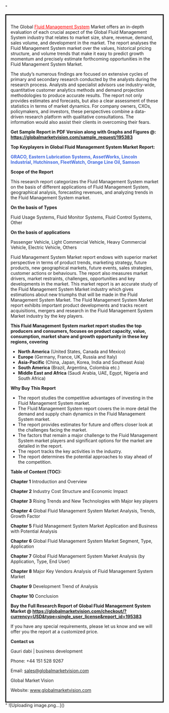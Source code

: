 "<div style='border: 3px solid black; padding: 1em;'>

The Global <a style='color: #ff0000;' href='https://globalmarketvision.com/reports/global-fluid-management-system-market/195383'>Fluid Management System</a> Market offers an in-depth evaluation of each crucial aspect of the Global Fluid Management System industry that relates to market size, share, revenue, demand, sales volume, and development in the market. The report analyses the Fluid Management System market over the values, historical pricing structure, and volume trends that make it easy to predict growth momentum and precisely estimate forthcoming opportunities in the Fluid Management System Market.

The study’s numerous findings are focused on extensive cycles of primary and secondary research conducted by the analysts during the research process. Analysts and specialist advisors use industry-wide, quantitative customer analytics methods and demand projection methodologies to produce accurate results. The report not only provides estimates and forecasts, but also a clear assessment of these statistics in terms of market dynamics. For company owners, CXOs, policymakers, and investors, these perspectives combine a data-driven research platform with qualitative consultations. The information would also assist their clients in overcoming their fears.

<strong>Get Sample Report in PDF Version along with Graphs and Figures @</strong><strong>:</strong><strong> <a style='color: #ff0000;' href='https://globalmarketvision.com/sample_request/195383?utm_source=linkedinPulse&utm_medium=Dhiraj&utm_campaign=Dhiraj'><strong>https://globalmarketvision.com/sample_request/195383</strong></a></strong>

<strong>Top Keyplayers in Global Fluid Management System Market Report:</strong>

<strong style='color: #4169e1;'>GRACO, Eastern Lubrication Systems, AssetWorks, Lincoln Industrial, Hutchinson, FleetWatch, Orange Line Oil, Samson</strong>

<strong>Scope of the Report</strong>

This research report categorizes the Fluid Management System market on the basis of different applications of Fluid Management System, geographical analysis, forecasting revenues, and analyzing trends in the Fluid Management System market.

<strong>On the basis of Types</strong>

Fluid Usage Systems, Fluid Monitor Systems, Fluid Control Systems, Other

<strong>On the basis of applications</strong>

Passenger Vehicle, Light Commercial Vehicle, Heavy Commercial Vehicle, Electric Vehicle, Others

Fluid Management System Market report endows with superior market perspective in terms of product trends, marketing strategy, future products, new geographical markets, future events, sales strategies, customer actions or behaviours. The report also measures market drivers, market restraints, challenges, opportunities and key developments in the market. This market report is an accurate study of the Fluid Management System Market industry which gives estimations about new triumphs that will be made in the Fluid Management System Market. The Fluid Management System Market report exhibits important product developments and tracks recent acquisitions, mergers and research in the Fluid Management System Market industry by the key players.

<strong>This Fluid Management System market report studies the top producers and consumers, focuses on product capacity, value, consumption, market share and growth opportunity in these key regions, covering</strong>
<ul>
  <li><strong>North America</strong> (United States, Canada and Mexico)</li>
  <li><strong>Europe</strong> (Germany, France, UK, Russia and Italy)</li>
  <li><strong>Asia-Pacific</strong> (China, Japan, Korea, India and Southeast Asia)</li>
  <li><strong>South America</strong> (Brazil, Argentina, Colombia etc.)</li>
  <li><strong>Middle East and Africa</strong> (Saudi Arabia, UAE, Egypt, Nigeria and South Africa)</li>
</ul>
<strong>Why Buy This Report</strong>
<ul>
  <li>The report studies the competitive advantages of investing in the Fluid Management System market.</li>
  <li>The Fluid Management System report covers the in more detail the demand and supply chain dynamics in the Fluid Management System market.</li>
  <li>The report provides estimates for future and offers closer look at the challenges facing the market.</li>
  <li>The factors that remain a major challenge to the Fluid Management System market players and significant options for the market are detailed in the report.</li>
  <li>The report tracks the key activities in the industry.</li>
  <li>The report determines the potential approaches to stay ahead of the competition.</li>
</ul>
<strong>Table of Content (TOC): </strong>

<strong>Chapter 1</strong> Introduction and Overview

<strong>Chapter 2</strong> Industry Cost Structure and Economic Impact

<strong>Chapter 3</strong> Rising Trends and New Technologies with Major key players

<strong>Chapter 4</strong> Global Fluid Management System Market Analysis, Trends, Growth Factor

<strong>Chapter 5</strong> Fluid Management System Market Application and Business with Potential Analysis

<strong>Chapter 6</strong> Global Fluid Management System Market Segment, Type, Application

<strong>Chapter 7</strong> Global Fluid Management System Market Analysis (by Application, Type, End User)

<strong>Chapter 8</strong> Major Key Vendors Analysis of Fluid Management System Market

<strong>Chapter 9</strong> Development Trend of Analysis

<strong>Chapter 10</strong> Conclusion

<strong>Buy the Full Research Report of Global Fluid Management System Market @</strong><strong> <a style='color: #ff0000;' href='https://globalmarketvision.com/checkout/?currency=USD&type=single_user_license&report_id=195383?utm_source=linkedinPulse&utm_medium=Dhiraj&utm_campaign=Dhiraj'>https://globalmarketvision.com/checkout/?currency=USD&type=single_user_license&report_id=195383</a>
</strong>

If you have any special requirements, please let us know and we will offer you the report at a customized price.

<strong>Contact us</strong>

Gauri dabi | business development

Phone: +44 151 528 9267

Email: <a href='mailto:sales@globalmarketvision.com'>sales@globalmarketvision.com</a>

Global Market Vision

Website: <a href='http://www.globalmarketvision.com/'>www.globalmarketvision.com</a>

</div>"
![Uploading image.png…]()

